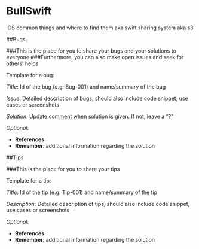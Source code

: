 # BullSwift
iOS common things and where to find them aka swift sharing system aka s3

##Bugs

###This is the place for you to share your bugs and your solutions to everyone 
###Furthermore, you can also make open issues and seek for others' helps  

Template for a bug:

*Title*: Id of the bug (e.g: Bug-001) and name/summary of the bug

*Issue*: Detailed description of bugs, should also include code snippet, use cases or screenshots

*Solution*: Update comment when solution is given. If not, leave a "?" 

*Optional*:
  + **References**
  + **Remember**: additional information regarding the solution
  
##Tips

###This is the place for you to share your tips

Template for a tip:

*Title*: Id of the tip (e.g: Tip-001) and name/summary of the tip

*Description*: Detailed description of tips, should also include code snippet, use cases or screenshots

*Optional*:
  + **References**
  + **Remember**: additional information regarding the solution
